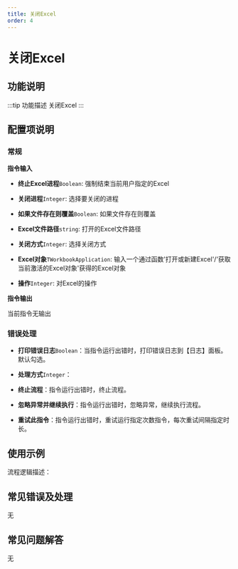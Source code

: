 ```yaml
---
title: 关闭Excel
order: 4
---
```


# 关闭Excel

## 功能说明

:::tip 功能描述
关闭Excel
:::

## 配置项说明

### 常规

**指令输入**

- **终止Excel进程**`Boolean`: 强制结束当前用户指定的Excel

- **关闭进程**`Integer`: 选择要关闭的进程

- **如果文件存在则覆盖**`Boolean`: 如果文件存在则覆盖

- **Excel文件路径**`string`: 打开的Excel文件路径

- **关闭方式**`Integer`: 选择关闭方式

- **Excel对象**`TWorkbookApplication`: 输入一个通过函数'打开或新建Excel'/'获取当前激活的Excel对象'获得的Excel对象

- **操作**`Integer`: 对Excel的操作


**指令输出**

当前指令无输出

### 错误处理

- **打印错误日志**`Boolean`：当指令运行出错时，打印错误日志到【日志】面板。默认勾选。

- **处理方式**`Integer`：

 - **终止流程**：指令运行出错时，终止流程。

 - **忽略异常并继续执行**：指令运行出错时，忽略异常，继续执行流程。

 - **重试此指令**：指令运行出错时，重试运行指定次数指令，每次重试间隔指定时长。

## 使用示例

流程逻辑描述：

## 常见错误及处理

无

## 常见问题解答

无

